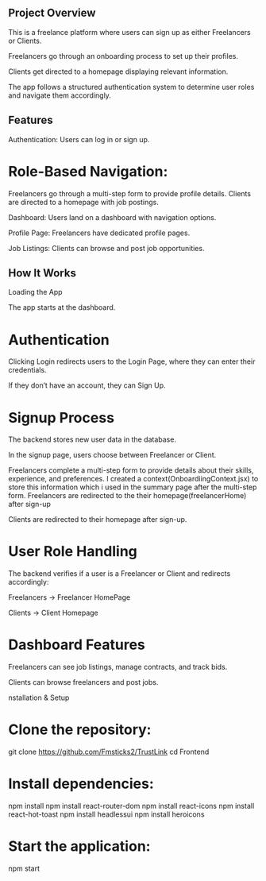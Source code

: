 ## Project Overview

This is a freelance platform where users can sign up as either Freelancers or Clients.

Freelancers go through an onboarding process to set up their profiles.

Clients get directed to a homepage displaying relevant information.

The app follows a structured authentication system to determine user roles and navigate them accordingly.

## Features

Authentication: Users can log in or sign up.

# Role-Based Navigation:
  Freelancers go through a multi-step form to provide profile details.
  Clients are directed to a homepage with job postings.

Dashboard: Users land on a dashboard with navigation options.

Profile Page: Freelancers have dedicated profile pages.

Job Listings: Clients can browse and post job opportunities.

## How It Works

Loading the App

The app starts at the dashboard.

# Authentication

Clicking Login redirects users to the Login Page, where they can enter their credentials.

If they don’t have an account, they can Sign Up.

# Signup Process

The backend stores new user data in the database.

In the signup page, users choose between Freelancer or Client.

Freelancers complete a multi-step form to provide details about their skills, experience, and preferences. I created a context(OnboardiingContext.jsx) to store this information which i used in the summary page after the multi-step form.
Freelancers are redirected to the their homepage(freelancerHome) after sign-up

Clients are redirected to their homepage after sign-up.

# User Role Handling

The backend verifies if a user is a Freelancer or Client and redirects accordingly:

Freelancers → Freelancer HomePage

Clients → Client Homepage

# Dashboard Features

Freelancers can see job listings, manage contracts, and track bids.

Clients can browse freelancers and post jobs.

nstallation & Setup

# Clone the repository:
git clone https://github.com/Fmsticks2/TrustLink
cd Frontend

# Install dependencies:
npm install
npm install react-router-dom
npm install react-icons
npm install react-hot-toast
npm install headlessui
npm install heroicons

# Start the application:
npm start